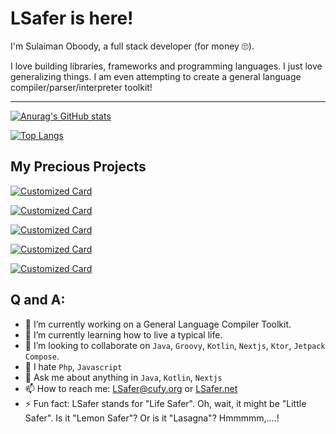 # LSafer is here!

I'm Sulaiman Oboody, a full stack developer (for money 🙄).

I love building libraries, frameworks and programming languages. 
I just love generalizing things. I am even attempting to create 
a general language compiler/parser/interpreter toolkit!

---

[![Anurag's GitHub stats](https://github-readme-stats.vercel.app/api?username=LSafer&show_icons=true&title_color=fff&icon_color=79ff97&text_color=9f9f9f&bg_color=151515)](https://github.com/LSafer)

[![Top Langs](https://github-readme-stats.vercel.app/api/top-langs/?username=LSafer&langs_count=10&layout=compact&title_color=fff&icon_color=79ff97&text_color=9f9f9f&bg_color=151515)](https://github.com/LSafer)

## My Precious Projects

[![Customized Card](https://github-readme-stats.vercel.app/api/pin?username=jamplate&repo=processor&show_owner=1&title_color=fff&icon_color=f9f9f9&text_color=9f9f9f&bg_color=151515)](https://github.com/jamplate/processor)

[![Customized Card](https://github-readme-stats.vercel.app/api/pin?username=jamplate&repo=jamplate&show_owner=1&title_color=fff&icon_color=f9f9f9&text_color=9f9f9f&bg_color=151515)](https://github.com/jamplate/jamplate)

[![Customized Card](https://github-readme-stats.vercel.app/api/pin?username=cufyorg&repo=kaguya&show_owner=1&title_color=fff&icon_color=f9f9f9&text_color=9f9f9f&bg_color=151515)](https://github.com/cufyorg/kaguya)

[![Customized Card](https://github-readme-stats.vercel.app/api/pin?username=cufyorg&repo=mangaka&show_owner=1&title_color=fff&icon_color=f9f9f9&text_color=9f9f9f&bg_color=151515)](https://github.com/cufyorg/mangaka)

[![Customized Card](https://github-readme-stats.vercel.app/api/pin?username=LSafer&repo=edgeseek&show_owner=1&title_color=fff&icon_color=f9f9f9&text_color=9f9f9f&bg_color=151515)](https://github.com/LSafer/edgeseek)

## Q and A:
- 🔭 I’m currently working on a General Language Compiler Toolkit.
- 🌱 I’m currently learning how to live a typical life.
- 👯 I’m looking to collaborate on `Java`, `Groovy`, `Kotlin`, `Nextjs`, `Ktor`, `Jetpack Compose`.
- 😤 I hate `Php`, `Javascript`
- 💬 Ask me about anything in `Java`, `Kotlin`, `Nextjs`
- 📫 How to reach me: LSafer@cufy.org or [LSafer.net](https://lsafer.net)
- ⚡ Fun fact: LSafer stands for "Life Safer". Oh, wait, it might be "Little Safer". Is it "Lemon Safer"? Or is it "Lasagna"? Hmmmmm,....!
